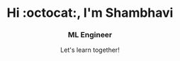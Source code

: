<h1 align="center">Hi :octocat:, I'm Shambhavi</h1>
<h3 align="center">ML Engineer</h3>

<p align="center">Let's learn together!</p>
